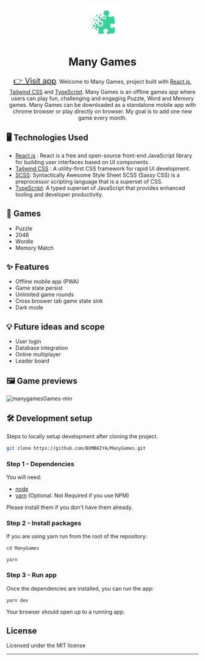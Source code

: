 <div align="center" >
  <img src="./public/manygames.png" width="90" alt="">
  <br/>
  <h1>Many Games</h1>
</div>

<div align="center">
<a target="_blank" style="font-size: 1.25rem" href="https://manygames.vercel.app">👉 Visit app</a>. Welcome to Many Games, project built with <a target="_blank" href="https://react.dev">React.js</a>, <a target="_blank" href="https://tailwindcss.com">Tailwind CSS</a> and <a target="_blank" href="https://www.typescriptlang.org">TypeScript</a>.
Many Games is an offline games app where users can play fun, challenging and engaging Puzzle, Word and Memory games. Many Games can be downloaded as a standalone mobile app with chrome browser or play directly on browser. My goal is to add one new game every month.
</div>

## 🖥️ Technologies Used

- [React.js](https://react.dev) : React is a free and open-source front-end JavaScript library for building user interfaces based on UI components.
- [Tailwind CSS](https://tailwindcss.com) : A utility-first CSS framework for rapid UI development.
- [SCSS](https://sass-lang.com/): Syntactically Awesome Style Sheet SCSS (Sassy CSS) is a preprocessor scripting language that is a superset of CSS.
- [TypeScript](https://www.typescriptlang.org): A typed superset of JavaScript that provides enhanced tooling and developer productivity.

## 🧩 Games

- Puzzle
- 2048
- Wordle
- Memory Match

## ✨ Features

- Offline mobile app (PWA)
- Game state persist
- Unlimited game rounds
- Cross broswer tab game state sink
- Dark mode

## 💡 Future ideas and scope

- User login
- Database integration
- Online multiplayer
- Leader board

## 🖼️ Game previews

![manygamesGames-min](https://github.com/BUMBAIYA/ManyGames/assets/85615075/4937c432-a808-4a31-b3b3-4e59d70abdf8)

## 🛠️ Development setup

Steps to locally setup development after cloning the project.

```sh
git clone https://github.com/BUMBAIYA/ManyGames.git
```

### Step 1 - Dependencies

You will need:

- [node](https://nodejs.org/)
- [yarn](https://yarnpkg.com/en/docs/install) (Optional. Not Required if you use NPM)

Please install them if you don't have them already.

### Step 2 - Install packages

If you are using yarn run from the root of the repository:

```shell
cd ManyGames
```

```shell
yarn
```

### Step 3 - Run app

Once the dependencies are installed, you can run the app:

```shell
yarn dev
```

Your browser should open up to a running app.

## License

Licensed under the MIT license

---
